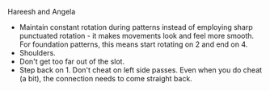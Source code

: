 Hareesh and Angela

* Maintain constant rotation during patterns instead of employing
  sharp punctuated rotation - it makes movements look and feel
  more smooth.  For foundation patterns, this means start rotating
  on 2 and end on 4.
* Shoulders.
* Don't get too far out of the slot.
* Step back on 1.  Don't cheat on left side passes.  Even when you
  do cheat (a bit), the connection needs to come straight back.
